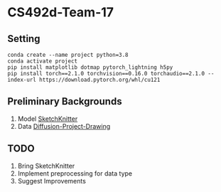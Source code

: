 # CS492d-Team-17

## Setting

```
conda create --name project python=3.8
conda activate project
pip install matplotlib dotmap pytorch_lightning h5py
pip install torch==2.1.0 torchvision==0.16.0 torchaudio==2.1.0 --index-url https://download.pytorch.org/whl/cu121
```

## Preliminary Backgrounds

1. Model [SketchKnitter](https://github.com/wangqiang9/SketchKnitter)
2. Data [Diffusion-Project-Drawing](https://github.com/KAIST-Visual-AI-Group/Diffusion-Project-Drawing)

## TODO

1. Bring SketchKnitter
2. Implement preprocessing for data type
3. Suggest Improvements
